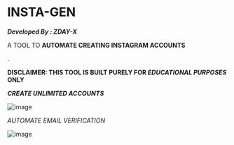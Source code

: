# INSTA-GEN

_**Developed By : ZDAY-X**_




A TOOL TO **AUTOMATE CREATING INSTAGRAM ACCOUNTS**

.

**DISCLAIMER: THIS TOOL IS BUILT PURELY FOR _EDUCATIONAL PURPOSES_ ONLY**

_**CREATE UNLIMITED ACCOUNTS**_

![image](https://user-images.githubusercontent.com/83881453/149972517-051267c2-7e1b-447b-a5c7-b7bbd78a254c.png)

_AUTOMATE EMAIL VERIFICATION_

![image](https://user-images.githubusercontent.com/83881453/149973054-da2b48f1-8ef6-4cfe-8e20-6cd451e3b6bd.png)
